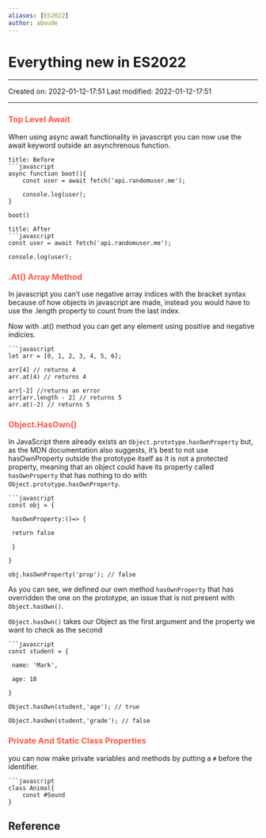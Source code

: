 ```yaml
---
aliases: [ES2022]
author: aboude
---
```

# Everything new in ES2022
___

Created on: 2022-01-12-17:51
Last modified: 2022-01-12-17:51

___

### <span style="color: #ff5545;text-transform: capitalize;">Top level await</span>
When using async await functionality in javascript you can now use the await keyword outside an asynchrenous function.

```ad-definition
title: Before
```javascript
async function boot(){
	const user = await fetch('api.randomuser.me');
	
	console.log(user);
}

boot()
```

```ad-definition
title: After
```javascript
const user = await fetch('api.randomuser.me');

console.log(user);
```

### <span style="color: #ff5545;text-transform: capitalize;">.at() array method</span>
In javascript you can’t use negative array indices with the bracket syntax because of how objects in javascript are made, instead you would have to use the .length property to count from the last index.

Now with .at() method you can get any element using positive and negative indicies.

```ad-example
```javascript
let arr = [0, 1, 2, 3, 4, 5, 6];

arr[4] // returns 4
arr.at(4) // returns 4

arr[-2] //returns an error
arr[arr.length - 2] // returns 5
arr.at(-2) // returns 5
```

### <span style="color: #ff5545;text-transform: capitalize;">Object.hasOwn()</span>

In JavaScript there already exists an `Object.prototype.hasOwnProperty` but, as the MDN documentation also suggests, it’s best to not use hasOwnProperty outside the prototype itself as it is not a protected property, meaning that an object could have its property called `hasOwnProperty` that has nothing to do with `Object.prototype.hasOwnProperty`.
```ad-example
```javascript
const obj = {

 hasOwnProperty:()=> {

 return false

 }

}

obj.hasOwnProperty('prop'); // false
```

As you can see, we defined our own method `hasOwnProperty` that has overridden the one on the prototype, an issue that is not present with `Object.hasOwn()`.

`Object.hasOwn()` takes our Object as the first argument and the property we want to check as the second

```ad-example
```javascript
const student = {

 name: 'Mark',

 age: 18

}

Object.hasOwn(student,'age'); // true

Object.hasOwn(student,'grade'); // false
```

### <span style="color: #ff5545;text-transform: capitalize;">private and static class properties</span>
you can now make private variables and methods by putting a `#` before the identifier.
```ad-example
```javascript
class Animal{
	const #Sound
}
```


## Reference
